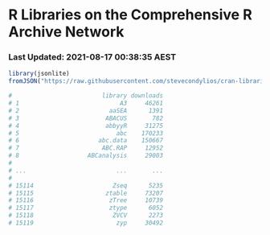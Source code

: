 # R Libraries on the Comprehensive R Archive Network

### Last Updated: 2021-08-17 00:38:35 AEST

```R
library(jsonlite)
fromJSON("https://raw.githubusercontent.com/stevecondylios/cran-libraries/master/cran-libraries.json")

#                         library downloads
# 1                            A3     46261
# 2                         aaSEA      1391
# 3                        ABACUS       782
# 4                        abbyyR     31275
# 5                           abc    170233
# 6                      abc.data    150667
# 7                       ABC.RAP     12952
# 8                   ABCanalysis     29003
#
# ...                         ...       ...
#
# 15114                      Zseq      5235
# 15115                    ztable     73207
# 15116                     zTree     10739
# 15117                     ztype      6052
# 15118                      ZVCV      2273
# 15119                       zyp     30492



```
































































































































































































































































































































































































































































































































































































































































































































































































































































































































































































































































































































































































































































































































































































































































































































































































































































































































































































































































































































































































































































































































































































































































































































































































































































































































































































































































































































































































































































































































































































































































































































































































































































































































































































































































































































































































































































































































































































































































































































































































































































































































































































































































































































































































































































































































































































































































































































































































































































































































































































































































































































































































































































































































































































































































































































